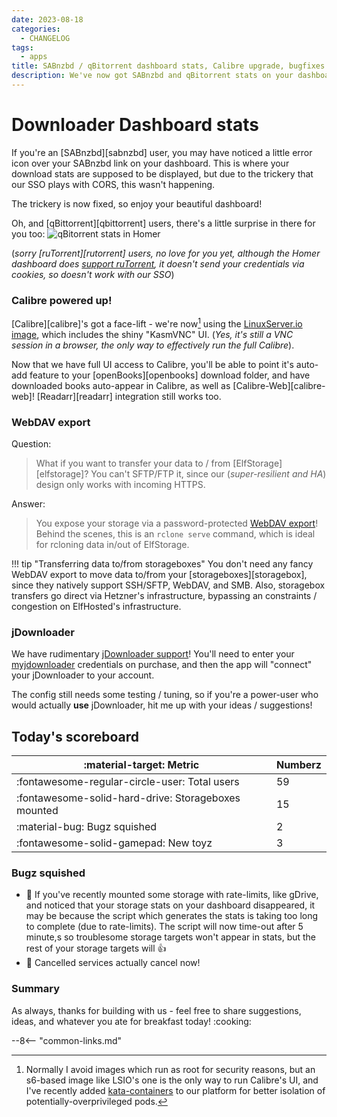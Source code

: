 ```yaml
---
date: 2023-08-18
categories:
  - CHANGELOG
tags:
  - apps
title: SABnzbd / qBitorrent dashboard stats, Calibre upgrade, bugfixes
description: We've now got SABnzbd and qBitorrent stats on your dashboard, Calibre has a fresh coat of paint, and bugz are squashzed
---
```


# Downloader Dashboard stats

If you're an [SABnzbd][sabnzbd] user, you may have noticed a little error icon over your SABnzbd link on your dashboard. This is where your download stats are supposed to be displayed, but due to the trickery that our SSO plays with CORS, this wasn't happening.

The trickery is now fixed, so enjoy your beautiful dashboard!

Oh, and [qBittorrent][qbittorrent] users, there's a little surprise in there for you too: 
![qBitorrent stats in Homer](/images/blog/qbitorrent-homer-stats.png)

(*sorry [ruTorrent][rutorrent] users, no love for you yet, although the Homer dashboard does [support ruTorrent](https://github.com/bastienwirtz/homer/blob/main/docs/customservices.md#rtorrent), it doesn't send your credentials via cookies, so doesn't work with our SSO*)

<!-- more -->

### Calibre powered up!

[Calibre][calibre]'s got a face-lift - we're now[^1] using the [LinuxServer.io image](https://docs.linuxserver.io/images/docker-calibre), which includes the shiny "KasmVNC" UI. (*Yes, it's still a VNC session in a browser, the only way to effectively run the full Calibre*).

Now that we have full UI access to Calibre, you'll be able to point it's auto-add feature to your [openBooks][openbooks] download folder, and have downloaded books auto-appear in Calibre, as well as [Calibre-Web][calibre-web]! [Readarr][readarr] integration still works too.

### WebDAV export

Question: 

> What if you want to transfer your data to / from [ElfStorage][elfstorage]? You can't SFTP/FTP it, since our (*super-resilient and HA*) design only works with incoming HTTPS.

Answer:

> You expose your storage via a password-protected [WebDAV export](https://store.elfhosted.com/product/rclonewebdav/)! Behind the scenes, this is an `rclone serve` command, which is ideal for rcloning data in/out of ElfStorage.

!!! tip "Transferring data to/from storageboxes"
    You don't need any fancy WebDAV export to move data to/from your [storageboxes][storagebox], since they natively support SSH/SFTP, WebDAV, and SMB. Also, storagebox transfers go direct via Hetzner's infrastructure, bypassing an constraints / congestion on ElfHosted's infrastructure.

### jDownloader

We have rudimentary [jDownloader support](https://store.elfhosted.com/product/jdownloader/)! You'll need to enter your [myjdownloader](https://my.jdownloader.org) credentials on purchase, and then the app will "connect" your jDownloader to your account.

The config still needs some testing / tuning, so if you're a power-user who would actually **use** jDownloader, hit me up with your ideas / suggestions!

## Today's scoreboard

:material-target: Metric | Numberz
---------|----------
:fontawesome-regular-circle-user: Total users | 59
:fontawesome-solid-hard-drive: Storageboxes mounted | 15
:material-bug: Bugz squished | 2
:fontawesome-solid-gamepad: New toyz | 3

### Bugz squished

* :bug: If you've recently mounted some storage with rate-limits, like gDrive, and noticed that your storage stats on your dashboard disappeared, it may be because the script which generates the stats is taking too long to complete (due to rate-limits). The script will now time-out after 5 minute,s so troublesome storage targets won't appear in stats, but the rest of your storage targets will :thumbsup:
* :bug: Cancelled services actually cancel now!

### Summary

As always, thanks for building with us - feel free to share suggestions, ideas, and whatever you ate for breakfast today! :cooking:

[^1]: Normally I avoid images which run as root for security reasons, but an s6-based image like LSIO's one is the only way to run Calibre's UI, and I've recently added [kata-containers](https://github.com/geek-cookbook/elf-infra/blob/main/roles/kata-containers/tasks/main.yml) to our platform for better isolation of potentially-overprivileged pods.


--8<-- "common-links.md"